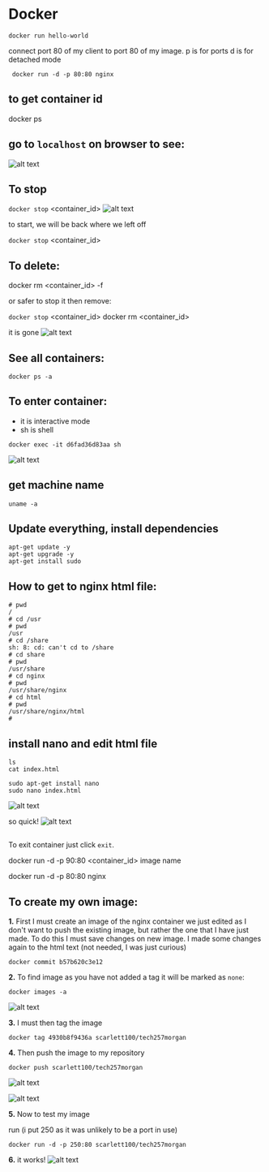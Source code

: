 
# Docker
```
docker run hello-world
```


connect port 80 of my client to port 80 of my image. p is for ports d is for detached mode
```
 docker run -d -p 80:80 nginx
 ```

## to get container id
 docker ps


## go to `localhost` on browser to see:

![alt text](<images/Screenshot 2024-04-16 at 15.46.47.png>)

## To stop

`docker stop` <container_id>
![alt text](<images/Screenshot 2024-04-16 at 15.49.01.png>)

to start, we will be back where we left off

`docker stop` <container_id>


## To delete:

docker rm <container_id> -f

or safer to stop it then remove:

`docker stop` <container_id>
docker rm <container_id>

it is gone
![alt text](<images/Screenshot 2024-04-16 at 15.52.29.png>)


## See all containers:
```
docker ps -a
```



## To enter container:

* it is interactive mode
* sh is shell
```
docker exec -it d6fad36d83aa sh
```
![alt text](<images/Screenshot 2024-04-16 at 15.57.11.png>)





## get machine name 
```
uname -a
```

## Update everything, install dependencies
```
apt-get update -y
apt-get upgrade -y
apt-get install sudo

```

## How to get to nginx html file:


```
# pwd
/
# cd /usr
# pwd
/usr
# cd /share
sh: 8: cd: can't cd to /share
# cd share
# pwd
/usr/share
# cd nginx
# pwd
/usr/share/nginx
# cd html
# pwd
/usr/share/nginx/html
# 
```

## install nano and edit html file
```
ls
cat index.html

sudo apt-get install nano
sudo nano index.html
```
![alt text](<images/Screenshot 2024-04-16 at 16.05.52.png>)

so quick!
![alt text](<images/Screenshot 2024-04-16 at 16.05.07.png>)

##
To exit container just click `exit`.



docker run -d -p 90:80 <container_id> image name


docker run -d -p 80:80 nginx


## To create my own image:

**1.** First I must  create an image of the nginx container we just edited as I don't want to push the existing image, but rather the one that I have just made. To do this I must save changes on new image. I made some changes again to the html text (not needed, I was just curious)
```
docker commit b57b620c3e12
``` 

**2.** To find image as you have not added a tag it will be marked as `none`:

```
docker images -a 
```
![alt text](<images/Screenshot 2024-04-16 at 17.05.19.png>)

**3.** I must then tag the image
```
docker tag 4930b8f9436a scarlett100/tech257morgan
```
**4.** Then push the image to my repository

```
docker push scarlett100/tech257morgan
```


![alt text](<images/Screenshot 2024-04-16 at 17.06.20.png>)


![alt text](<images/Screenshot 2024-04-16 at 17.07.17.png>)

**5.** Now to test my image

run (i put 250 as it was unlikely to be a port in use)

```
docker run -d -p 250:80 scarlett100/tech257morgan
```

**6.** it works!
![alt text](<images/Screenshot 2024-04-16 at 17.09.10.png>)




